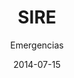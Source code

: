 ---
title: SIRE
subtitle: Emergencias
layout: default
modal-id: 4
date: 2014-07-15
img: sire.png
thumbnail: sire-thumbnail.png
alt: image-alt
project-date: April 2014
client: Ingeominas y FOPAE
category: Desarrollo
description: El SIRE fue desarrollado para INGEOMINAS y la Dirección de Atención y Prevención de Emergencias de Bogotá con una amplia funcionalidad relacionada con el manejo de amenazas y emergencias. El sistema incluye entre otros, el registro de variables asociadas a fenómenos naturales como deslizamientos e inundaciones con análisis histórico y geográfico y el registro y control de los planes de contingencia para eventos que implican aglomeraciones de público en la ciudad. 
---